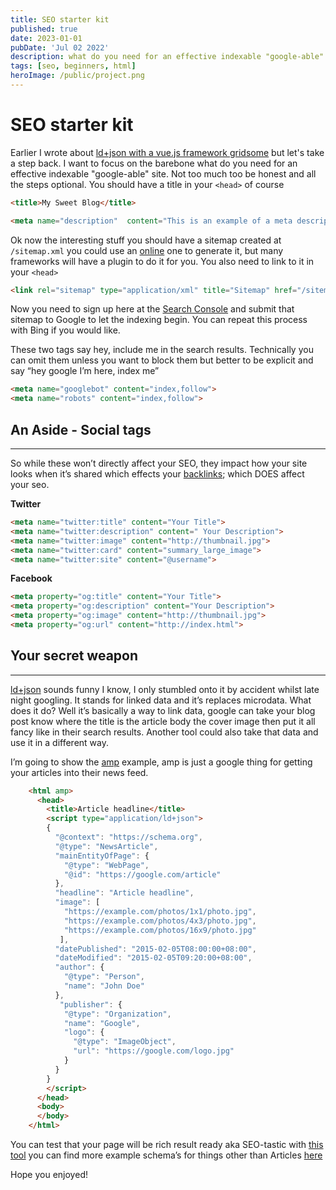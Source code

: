 ```yaml
---
title: SEO starter kit
published: true
date: 2023-01-01
pubDate: 'Jul 02 2022'
description: what do you need for an effective indexable "google-able" site
tags: [seo, beginners, html]
heroImage: /public/project.png
---
```


# SEO starter kit
Earlier I wrote about [ld+json with a vue.js framework gridsome](https://dev.to/jswhisperer/json-ld-with-a-splash-of-gridsome-2hn) but let's take a step back. I want to focus on the barebone what do you need for an effective indexable "google-able" site. 
Not too much too be honest and all the steps optional.
You should have a title in your `<head>` of course 
```html
<title>My Sweet Blog</title>
```

```html
<meta name="description"  content="This is an example of a meta description.”>
```

Ok now the interesting stuff you should have a sitemap created at `/sitemap.xml` you could use an [online](https://www.xml-sitemaps.com/) one to generate it, but many frameworks will have a plugin to do it for you.
You also need to link to it in your `<head>`

```html
<link rel="sitemap" type="application/xml" title="Sitemap" href="/sitemap.xml">
```

Now you need to sign up here at the [Search Console](https://search.google.com/search-console/about) and submit that sitemap to Google to let the indexing begin. You can repeat this process with Bing if you would like.

These two tags say hey, include me in the search results. Technically you can omit them unless you want to block them but better to be explicit and say “hey google I’m here, index me”
```html
<meta name="googlebot" content="index,follow">
<meta name="robots" content="index,follow">
```
  

## An Aside - Social tags
----------

So while these won’t directly affect your SEO, they impact how your site looks when it’s shared which effects your [backlinks](https://moz.com/learn/seo/backlinks); which DOES affect your seo.

**Twitter**

 ```html  
<meta name="twitter:title" content="Your Title">
<meta name="twitter:description" content=" Your Description">
<meta name="twitter:image" content="http://thumbnail.jpg">
<meta name="twitter:card" content="summary_large_image">
<meta name="twitter:site" content="@username">
```

**Facebook**

```html
<meta property="og:title" content="Your Title">
<meta property="og:description" content="Your Description">
<meta property="og:image" content="http://thumbnail.jpg">
<meta property="og:url" content="http://index.html">
```

## Your secret weapon
----------

[ld+json](https://json-ld.org/) sounds funny I know, I only stumbled onto it by accident whilst late night googling. It stands for linked data and it’s replaces microdata. What does it do? Well it’s basically a way to link data, google can take your blog post know where the title is the article body the cover image then put it all fancy like in their search results. Another tool could also take that data and use it in a different way. 

I’m going to show the [amp](https://amp.dev/) example, amp is just a google thing for getting your articles into their news feed.

```html
    <html amp>
      <head>
        <title>Article headline</title>
        <script type="application/ld+json">
        {
          "@context": "https://schema.org",
          "@type": "NewsArticle",
          "mainEntityOfPage": {
            "@type": "WebPage",
            "@id": "https://google.com/article"
          },
          "headline": "Article headline",
          "image": [
            "https://example.com/photos/1x1/photo.jpg",
            "https://example.com/photos/4x3/photo.jpg",
            "https://example.com/photos/16x9/photo.jpg"
           ],
          "datePublished": "2015-02-05T08:00:00+08:00",
          "dateModified": "2015-02-05T09:20:00+08:00",
          "author": {
            "@type": "Person",
            "name": "John Doe"
          },
           "publisher": {
            "@type": "Organization",
            "name": "Google",
            "logo": {
              "@type": "ImageObject",
              "url": "https://google.com/logo.jpg"
            }
          }
        }
        </script>
      </head>
      <body>
      </body>
    </html>
```
You can test that your page will be rich result ready aka SEO-tastic with [this tool](https://search.google.com/test/rich-results) you can find more example schema’s for things other than Articles [here](https://developers.google.com/search/docs/data-types/article)

Hope you enjoyed!

